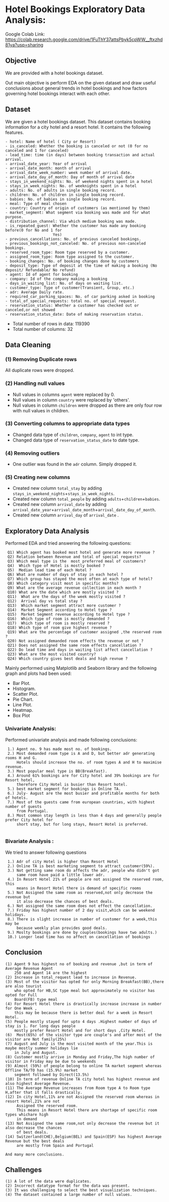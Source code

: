 # Hotel Bookings Exploratory Data Analysis:
Google Colab Link:
https://colab.research.google.com/drive/1FuThY37attsPbyk5cpWW__ftxzhd81ya?usp=sharing
## Objective
We are provided with a hotel bookings dataset. 

Out main objective is perform EDA on the given dataset and draw useful conclusions about general trends in hotel bookings and how factors governing hotel bookings interact with each other.

## Dataset
We are given a hotel bookings dataset. This dataset contains booking information for a city hotel and a resort hotel. It contains the following features.

```
- hotel: Name of hotel ( City or Resort)
- is_canceled: Whether the booking is canceled or not (0 for no canceled and 1 for canceled)
- lead_time: time (in days) between booking transaction and actual arrival.
- arrival_date_year: Year of arrival
- arrival_date_month: month of arrival
- arrival_date_week_number: week number of arrival date.
- arrival_date_day_of_month: Day of month of arrival date
- stays_in_weekend_nights: No. of weekend nights spent in a hotel
- stays_in_week_nights: No. of weeknights spent in a hotel
- adults: No. of adults in single booking record.
- children: No. of children in single booking record.
- babies: No. of babies in single booking record. 
- meal: Type of meal chosen 
- country: Country of origin of customers (as mentioned by them)
- market_segment: What segment via booking was made and for what purpose.
- distribution_channel: Via which medium booking was made.
- is_repeated_guest: Whether the customer has made any booking before(0 for No and 1 for 
                     Yes)
- previous_cancellations: No. of previous canceled bookings.
- previous_bookings_not_canceled: No. of previous non-canceled bookings.
- reserved_room_type: Room type reserved by a customer.
- assigned_room_type: Room type assigned to the customer.
- booking_changes: No. of booking changes done by customers
- deposit_type: Type of deposit at the time of making a booking (No deposit/ Refundable/ No refund)
- agent: Id of agent for booking
- company: Id of the company making a booking
- days_in_waiting_list: No. of days on waiting list.
- customer_type: Type of customer(Transient, Group, etc.)
- adr: Average Daily rate.
- required_car_parking_spaces: No. of car parking asked in booking
- total_of_special_requests: total no. of special request.
- reservation_status: Whether a customer has checked out or canceled,or not showed 
- reservation_status_date: Date of making reservation status.
```

- Total number of rows in data: 119390
- Total number of columns: 32
## Data Cleaning 

### (1) Removing Duplicate rows
All duplicate rows were dropped.

### (2) Handling null values
- Null values in columns `agent` were replaced by 0.
- Null values in column `country` were replaced by 'others'.
- Null values in column `children` were dropped as there are only four row with null values in children.
  

### (3) Converting columns to appropriate data types

- Changed data type of `children`, `company`, `agent` to int type.
- Changed data type of `reservation_status_date` to date type.

### (4) Removing outliers

- One outlier was found in the `adr` column. Simply dropped it.

### (5) Creating new columns
- Created new column `total_stay` by adding `stays_in_weekend_nights`+`stays_in_week_nights`.
- Created new column `total_people` by adding `adults`+`children`+`babies`.
- Created new column `arrival_date` by adding `arrival_date_year`+`arrival_date_month`+`arrival_date_day_of_month`.
- Created new column `arrival_day` of `arrival_date` .

## Exploratory Data Analysis

Performed EDA and tried answering the following questions:

```
 Q1) Which agent has booked most hotel and generate more revenue ?
 Q2) Relation between Revenue and total of special requests?
 Q3) Which meal type is the  most preferred meal of customers?
 Q4)  Which type of Hotel is mostly booked ?
 Q5)  Median lead time of each Hotel ?
 Q6) What are number of days of stay in each hotel ?
 Q7) Which group has stayed the most often at each type of hotel?
 Q8) Which category visit most in specific months?
 Q9) What are the average revenue collection in each month ?
 Q10) What are the date which are mostly visited ?
 Q11)  What are the days of the week mostly visited ?
 Q12)  Arrival day vs total stay ?
 Q13)  Which market segment attract more customer ?
 Q14)  Market Segment according to Hotel type ?
 Q15)  Market Segment revenue according to Hotel type ?
 Q16)  Which type of room is mostly demanded ?
 Q17)  Which type of room is mostly reserved ?
 Q18) Which type of room give highest revenue ?
 Q19) What are the percentage of customer assigned ,the reserved room ?
 Q20) Not assigned demanded room effects the revenue or not ?
 Q21) Does not assigned the same room effects cancellation ?
 Q22) Do lead time and days in waiting list affect cancellation ?
 Q23) What are the most visited country?
 Q24) Which country gives best deals and high revnue ?

```

Mainly performed using Matplotlib and Seaborn library and the following graph and plots had been used:
  -  Bar Plot.
  -  Histogram.
   - Scatter Plot.
   - Pie Chart.
   - Line Plot.
   - Heatmap.
- Box Plot
             
###  Univariate Analysis:

Performed univariate analysis and made following conclusions:
```
 1.) Agent no. 9 has made most no. of bookings.
 2.) Most demanded room type is A and D, but better adr generating rooms H and G.
     Hotels should increase the no. of room types A and H to maximise revenue.
 3.) Most popular meal type is BB(Breakfast).
 4.) Around 61% bookings are for City hotel and 39% bookings are for Resort hotel,
     therefore City Hotel is busier than Resort hotel.
 5.) best market segment for bookings is Online TA.
 6.) July- August are the most busier and profitable months for both of hotels. 
 7.) Most of the guests came from european countries, with highest number of guests
     from Portugal.
 8.) Most common stay length is less than 4 days and generally people prefer City hotel for
     short stay, but for long stays, Resort Hotel is preferred.
 
```




### Bivariate Analysis :

We tried to answer following questions
```
 1.) Adr of city Hotel is higher than Resort Hotel
 2.) Online TA is best marketing segment to attract customer(59%).
 3.) Not getting same room do affects the adr, people who didn't got
     same room have paid a little lower adr. 
 4.) In Resort Hotel 21% of people are not assigned the reserved room, this
     means in Resort Hotel there is demand of specific rooms
 5.) Not Assigned the same room as reserved,not only decrease the revenue but
     it also decrease the chances of best deals.
 6.) Not assigned the same room does not effect the cancellation.
 7.) Friday has highest number of 2 day visit,which can be weekend holidays.
 8.) There is slight increase in number of customer for a week,this may be
     because weekly plan provides good deals.
 9.) Moslty bookings are done by couples(bookings have two adults.)
 10.) Longer lead time has no affect on cancellation of bookings
```

## Conclusion

```
(1) Agent 9 has highest no of booking and revenue ,but in term of Average Revenue Agent
    250 and Agent 14 are the highest
(2) Increase in total_request lead to increase in Revenue.
(3) Most of the visitor has opted for only Morning Breakfast(BB),there are also tourist
    who opted for HB,SC type meal but approximately no visitor has opted for Full
    Board(FB) type meal
(4) For Resort Hotel there is drastically increase increase in number for One Week ,
    this may be because there is better deal for a week in Resort Hotel.
(5) People mostly stayed for upto 4 days .Highest number of days of stay is 1. For long days people
    mostly prefer Resort Hotel and for short days ,City Hotel.
(6)  Most(65%) of the visitor type are couple's and after most of the visitor are Not family(25%)
(7) August and July is the most visited month of the year.This is maybe mostly summer holidays lie
    in July and August.
(8) Customer mostly arrive in Monday and Friday,The high number of visitor in Friday may be due to weekends
(9) Almost (59%) of people belong to online TA market segment whereas Offline TA/TO has (15.9%) market
    segment followed by Direct(13.5%)
(10) In term of revenue Online TA city hotel has highest revenue and also highest Average Revenue.
(11) The Average Revenue increases from Room type A to Room type H,after that it falls drastically.
(12) In city Hotel,11% are not Assigned the reserved room whereas in resort Hotel,21% are not
     Assigned the reserved room.
     This means in Resort Hotel there are shortage of specific room types whichare high
     in demand
(13) Not Assigned the same room,not only decrease the revenue but it also decrease the chances
     of best deals.
(14) Switzerland(CHE),Belgium(BEL) and Spain(ESP) has highest Average Revenue but the best deals
     are mostly from Spain and Portugal 

And many more conclusions.
```
## Challenges
```
(1) A lot of the data were duplicates.
(2) Incorrect datatype format for the data was present.
(3) It was challenging to select the best visualization techniques.
(4) The dataset contained a large number of null values.





